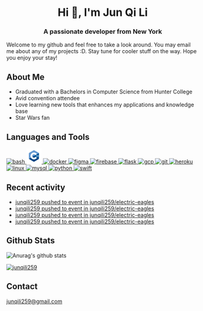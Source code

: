 <h1 align="center">Hi 👋, I'm Jun Qi Li</h1>
<h3 align="center">A passionate developer from New York</h3>
Welcome to my github and feel free to take a look around. You may email me about any of my projects :D. Stay tune for cooler stuff on the way. Hope you enjoy your stay!

## About Me
+ Graduated with a Bachelors in Computer Science from Hunter College
+ Avid convention attendee 
+ Love learning new tools that enhances my applications and knowledge base
+ Star Wars fan 

## Languages and Tools
<p align="left"> <a href="https://www.gnu.org/software/bash/" target="_blank"> <img src="https://www.vectorlogo.zone/logos/gnu_bash/gnu_bash-icon.svg" alt="bash" width="40" height="40"/> </a> <a href="https://www.w3schools.com/cpp/" target="_blank"> <img src="https://github.com/edent/SuperTinyIcons/blob/master/images/svg/cplusplus.svg" alt="cplusplus" width="40" height="40"/> </a> <a href="https://www.docker.com/" target="_blank"> <img src="https://www.vectorlogo.zone/logos/docker/docker-icon.svg" alt="docker" width="40" height="40"/> </a> <a href="https://www.figma.com/" target="_blank"> <img src="https://www.vectorlogo.zone/logos/figma/figma-icon.svg" alt="figma" width="40" height="40"/> </a> <a href="https://firebase.google.com/" target="_blank"> <img src="https://www.vectorlogo.zone/logos/firebase/firebase-icon.svg" alt="firebase" width="40" height="40"/> </a> <a href="https://flask.palletsprojects.com/" target="_blank"> <img src="https://www.vectorlogo.zone/logos/pocoo_flask/pocoo_flask-icon.svg" alt="flask" width="40" height="40"/> </a> <a href="https://cloud.google.com" target="_blank"> <img src="https://www.vectorlogo.zone/logos/google_cloud/google_cloud-icon.svg" alt="gcp" width="40" height="40"/> </a> <a href="https://git-scm.com/" target="_blank"> <img src="https://www.vectorlogo.zone/logos/git-scm/git-scm-icon.svg" alt="git" width="40" height="40"/> </a> <a href="https://heroku.com" target="_blank"> <img src="https://www.vectorlogo.zone/logos/heroku/heroku-icon.svg" alt="heroku" width="40" height="40"/> </a> <a href="https://www.linux.org/" target="_blank"> <img src="https://www.vectorlogo.zone/logos/linux/linux-icon.svg" alt="linux" width="40" height="40"/> </a> <a href="https://www.mysql.com/" target="_blank"> <img src="https://www.vectorlogo.zone/logos/mysql/mysql-official.svg" alt="mysql" width="40" height="40"/> </a> <a href="https://www.python.org" target="_blank"> <img src="https://www.vectorlogo.zone/logos/python/python-icon.svg" alt="python" width="40" height="40"/> </a> <a href="https://developer.apple.com/swift/" target="_blank"> <img src="https://www.vectorlogo.zone/logos/swift/swift-icon.svg" alt="swift" width="40" height="40"/> </a> </p>

## Recent activity
<!-- GITHUB:START -->
- [junqili259 pushed to event in junqili259/electric-eagles](https://github.com/junqili259/electric-eagles/compare/d93b17d236...c6ba2d5326)
- [junqili259 pushed to event in junqili259/electric-eagles](https://github.com/junqili259/electric-eagles/compare/120dc379d5...d93b17d236)
- [junqili259 pushed to event in junqili259/electric-eagles](https://github.com/junqili259/electric-eagles/compare/fb938001ee...120dc379d5)
- [junqili259 pushed to event in junqili259/electric-eagles](https://github.com/junqili259/electric-eagles/compare/2bc357b6cd...fb938001ee)
<!-- GITHUB:END -->


## Github Stats
![Anurag's github stats](https://github-readme-stats.vercel.app/api?username=junqili259&show_icons=true&theme=tokyonight)
<p align="left"> <a href="https://github.com/ryo-ma/github-profile-trophy"><img src="https://github-profile-trophy.vercel.app/?username=junqili259" alt="junqili259" /></a> </p>

## Contact
junqili259@gmail.com
